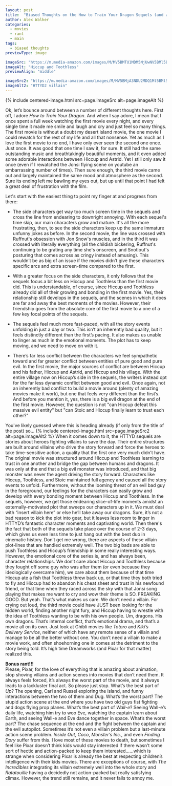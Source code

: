 ```yaml
---
layout: post
title:  "Biased Thoughts on the How to Train Your Dragon Sequels (and a bonus rant about villains in animated movies)"
author: Alex Walker
categories:
  - movies
  - rant
  - main
tags:
  - biased thoughts
previewType: image

imageSrc: "https://m.media-amazon.com/images/M/MV5BMTU1MDM5NjUwNV5BMl5BanBnXkFtZTgwMzE1MDc2NTM@._V1_SX1777_CR0,0,1777,743_AL_.jpg"
imageAlt: "Hiccup and Toothless"
previewAlign: "middle"

imageSrc2: "https://m.media-amazon.com/images/M/MV5BMjA3NDU2MDQ1Ml5BMl5BanBnXkFtZTgwMjE1MDc2NTM@._V1_SX1777_CR0,0,1777,749_AL_.jpg"
imageAlt2: "HTTYD2 villain"
---
```

{% include centered-image.html src=page.imageSrc alt=page.imageAlt %}

Ok, let’s bounce around between a number of different thoughts here. First off, I adore *How to Train Your Dragon*. And when I say adore, I mean that I once spent a full week watching the first movie every night, and every single time it made me smile and laugh and cry and just feel so many things. The first movie is without a doubt my desert island movie, the one movie I could rewatch for the rest of my life and all that nonsense. Yet as much as I love the first movie to no end, I have only ever seen the second one once. Just once. It was good that one time I saw it, for sure. It still had the same outstanding music and breathtakingly beautiful moments, and it even added some adorable interactions between Hiccup and Astrid. Yet I still only saw it once (even if I rewatched the Jonsi flying scene on youtube an embarrassing number of times). Then sure enough, the third movie came out and largely maintained the same mood and atmosphere as the second. Sure its ending left me bawling my eyes out, but up until that point I had felt a great deal of frustration with the film.

Let's start with the easiest thing to point my finger at and progress from there:
- The side characters get way too much screen time in the sequels and cross the line from endearing to downright annoying. With each sequel's time skip, our main characters grow and mature. It's all the more frustrating, then, to see the side characters keep up the same immature unfunny jokes as before. In the second movie, the line was crossed with Ruffnut's obsession with Jon Snow's muscles, and in the third it was crossed with literally everything (all the childish bickering, Ruffnut's continuing to be grating any time she's onscreen, and Snotlout's posturing that comes across as cringy instead of amusing). This wouldn’t be as big of an issue if the movies didn’t give these characters specific arcs and extra screen-time compared to the first.

- With a greater focus on the side characters, it only follows that the sequels focus a bit less on Hiccup and Toothless than the first movie did. This is understandable, of course, since Hiccup and Toothless already did all of their growing and bonding in the first movie. Yes, their relationship still develops in the sequels, and the scenes in which it does are far and away the best moments of the movies. However, their friendship goes from the absolute core of the first movie to a one of a few key focal points of the sequels.

- The sequels feel much more fast-paced, with all the story events unfolding in just a day or two. This isn’t an inherently bad quality, but it feels distinctly different than the first’s pacing. It also makes us unable to linger as much in the emotional moments. The plot has to keep moving, and we need to move on with it.

- There’s far less conflict between the characters we feel sympathetic toward and far greater conflict between entities of pure good and pure evil. In the first movie, the major sources of conflict are between Hiccup and his father, Hiccup and Astrid, and Hiccup and his village. With the entire village now on Hiccup’s side in the sequels, the writers instead opt for the far less dynamic conflict between good and evil. Once again, not an inherently bad conflict to build a movie around (plenty of amazing movies make it work), but one that feels very different than the first’s. And before you mention it, yes, there is a big evil dragon at the end of the first movie. However, the question is not "can Hiccup defeat this massive evil entity" but "can Stoic and Hiccup finally learn to trust each other?"

You've likely guessed where this is heading already (if only from the title of the post) so...
{% include centered-image.html src=page.imageSrc2 alt=page.imageAlt2 %}
When it comes down to it, the HTTYD sequels are stories about heroes fighting villains to save the day. Their entire structures are built around villains who drive the story forward and force the heroes to take time-sensitive action, a quality that the first one very much didn’t have. The original movie was structured around Hiccup and Toothless learning to trust in one another and bridge the gap between humans and dragons. It was only at the end that a big evil monster was introduced, and that big monster was never the agent driving the story forward. Characters like Hiccup, Toothless, and Stoic maintained full agency and caused all the story events to unfold. Furthermore, without the looming threat of an evil bad guy in the foreground, our feelings for the characters can easily grow and develop with every bonding moment between Hiccup and Toothless. In the sequels, however, we get those endearing slice-of-life moments amidst an externally-motivated plot that sweeps our characters up in it. We must deal with “insert villain here” or else he’ll take away our dragons. Sure, it’s not a bad reason to kick the plot into gear, but it leaves less room to linger in HTTYD’s fantastic character moments and captivating world. Then there's the fact that both of the sequels take place over the course of 2-3 days, which gives us even less time to just hang out with the best duo in cinematic history. Don’t get me wrong, there are aspects of these villain plot-lines that are handled extremely well. The two big bads are able to push Toothless and Hiccup’s friendship in some really interesting ways. However, the emotional core of the series is, and has always been, character relationships. We don’t care about Hiccup and Toothless because they fought off some guy who was after them (or even because they ideologically overcame him), we care about them because of that time Hiccup ate a fish that Toothless threw back up, or that time they both tried to fly and Hiccup had to abandon his cheat sheet and trust in his newfound friend, or that time when they raced across the sky with that Jonsi song playing that makes me want to cry and wow their theme is SO. FREAKING. GOOD. But yeah. That’s what makes us care. We don’t need a villain. For crying out loud, the third movie could have JUST been looking for the hidden world, finding another night fury, and Hiccup having to wrestle with the idea of Toothless wanting to be with his own people. Um, dragons. His own dragons. That’s internal conflict, that’s emotional drama, and that’s a movie all on its own. Just look at Ghibli movies like *Totoro* and *Kiki’s Delivery Service*, neither of which have any remote sense of a villain and manage to be all the better without one. You don’t need a villain to make a movie work, and often shoehorning one in comes at the detriment to the story being told. It’s high time Dreamworks (and Pixar for that matter) realized this.

**Bonus rant!!!**<br />
Please, Pixar, for the love of everything that is amazing about animation, stop shoving villains and action scenes into movies that don’t need them. It always feels forced, it’s always the worst part of the movie, and it always leads to a lackluster final act. So please just stop. What’s the best part of *Up*? The opening, Carl and Russel exploring the island, and funny interactions between the two of them and Dug. What’s the worst part? The stupid action scene at the end where you have two old guys fist fighting and dogs flying prop planes. What’s the best part of *Wall-e*? Seeing Wall-e’s daily life, watching him try to woo Eve, watching the captain learn about Earth, and seeing Wall-e and Eve dance together in space. What’s the worst part? The chase sequence at the end and the fight between the captain and the evil autopilot. Sometimes it’s not even a villain problem but a last-minute action scene problem. *Inside Out*, *Coco*, *Monster’s Inc.*, and even *Finding Dory* suffer from this. I love most of these movies to death, but sometimes I feel like Pixar doesn’t think kids would stay interested if there wasn’t some sort of hectic and action-packed to keep them interested…...which is strange when considering Pixar is already the best at respecting children’s intelligence with their kids movies. There are exceptions of course, with *The Incredibles* integrating its villain extremely well into the whole story and *Ratatouille* having a decidedly not action-packed but really satisfying climax. However, the trend still remains, and it never fails to annoy me.
